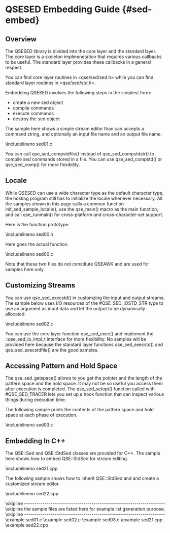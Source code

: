 QSESED Embedding Guide                                              {#sed-embed}
================================================================================

Overview
--------

The QSESED library is divided into the core layer and the standard layer.
The core layer is a skeleton implmenetation that requires various callbacks
to be useful. The standard layer provides these callbacks in a general respect.

You can find core layer routines in <qse/sed/sed.h> while you can find standard
layer routines in <qse/sed/std.h>.

Embedding QSESED involves the following steps in the simplest form:

 - create a new sed object
 - compile commands
 - execute commands
 - destroy the sed object

The sample here shows a simple stream editor than can accepts a command string,
and optionally an input file name and an output file name.

 \includelineno sed01.c

You can call qse_sed_compstdfile() instead of qse_sed_compstdstr() to compile
sed commands stored in a file. You can use qse_sed_compstd() or qse_sed_comp()
for more flexibility. 

Locale
------

While QSESED can use a wide character type as the default character type,
the hosting program still has to initialize the locale whenever necessary.
All the samples shown in this page calls a common function 
init_sed_sample_locale(), use the qse_main() macro as the main function,
and call qse_runmain() for cross-platform and cross-character-set support.

Here is the function prototype.

 \includelineno sed00.h

Here goes the actual function.

 \includelineno sed00.c

Note that these two files do not constitute QSEAWK and are used for samples
here only.

Customizing Streams
-------------------

You can use qse_sed_execstd() in customzing the input and output streams.
The sample below uses I/O resources of the #QSE_SED_IOSTD_STR type to use
an argument as input data and let the output to be dynamically allocated.

 \includelineno sed02.c

You can use the core layer function qse_sed_exec() and implement the 
::qse_sed_io_impl_t interface for more flexibility. No samples will
be provided here because the standard layer functions qse_sed_execstd() 
and qse_sed_execstdfile() are the good samples.

Accessing Pattern and Hold Space
--------------------------------

The qse_sed_getspace() allows to you get the pointer and the length
of the pattern space and the hold space. It may not be so useful you 
access them after execution is completed. The qse_sed_setopt() 
function called with #QSE_SED_TRACER lets you set up a hook function 
that can inspect various things during execution time.

The following sample prints the contents of the pattern space and
hold space at each phase of execution.

 \includelineno sed03.c

Embedding In C++
----------------

The QSE::Sed and QSE::StdSed classes are provided for C++. The sample here shows
how to embed QSE::StdSed for stream editing.

 \includelineno sed21.cpp

The following sample shows how to inherit QSE::StdSed and and create a 
customized stream editor.

 \includelineno sed22.cpp




\skipline ---------------------------------------------------------------------
\skipline the sample files are listed here for example list generation purpose.
\skipline ---------------------------------------------------------------------
\example sed01.c
\example sed02.c
\example sed03.c
\example sed21.cpp
\example sed22.cpp
